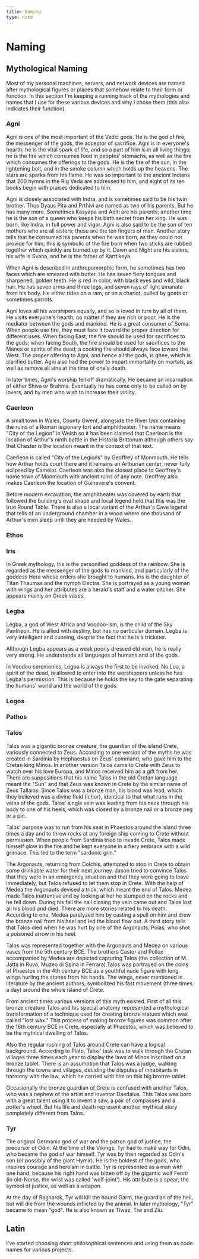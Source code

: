 ```yaml
---
title: Naming
type: note
---
```


# Naming

## Mythological Naming

Most of my personal machines, servers, and network devices are named after
mythological figures or places that somehow relate to their form or function.
In this section I'm keeping a running track of the mythologies and names that I
use for these various devices and why I chose them (this also indicates their
function).

### Agni

Agni is one of the most important of the Vedic gods. He is the god of fire, the
messenger of the gods, the acceptor of sacrifice. Agni is in everyone's hearth;
he is the vital spark of life, and so a part of him is in all living things; he
is the fire which consumes food in peoples' stomachs, as well as the fire which
consumes the offerings to the gods. He is the fire of the sun, in the
lightening bolt, and in the smoke column which holds up the heavens. The stars
are sparks from his flame. He was so important to the ancient Indians that 200
hymns in the Rig Veda are addressed to him, and eight of its ten books begin
with praises dedicated to him.

Agni is closely associated with Indra, and is sometimes said to be his twin
brother. Thus Dyaus Pita and Prthivi are named as two of his parents. But he
has many more. Sometimes Kasyapa and Aditi are his parents; another time he is
the son of a queen who keeps his birth secret from her king. He was born, like
Indra, in full power and vigor. Agni is also said to be the son of ten mothers
who are all sisters; these are the ten fingers of man. Another story tells that
he consumed his parents when he was born, as they could not provide for him;
this is symbolic of the fire born when two sticks are rubbed together which
quickly are burned up by it. Dawn and Night are his sisters, his wife is Svaha,
and he is the father of Karttikeya.

When Agni is described in anthropomorphic form, he sometimes has two faces
which are smeared with butter. He has seven fiery tongues and sharpened, golden
teeth. He is red in color, with black eyes and wild, black hair. He has seven
arms and three legs, and seven rays of light emanate from his body. He either
rides on a ram, or on a chariot, pulled by goats or sometimes parrots.

Agni loves all his worshipers equally, and so is loved in turn by all of them.
He visits everyone's hearth, no matter if they are rich or poor. He is the
mediator between the gods and mankind. He is a great consumer of Soma. When
people use fire, they must face it toward the proper direction for different
uses. When facing East, the fire should be used for sacrifices to the gods;
when facing South, the fire should be used for sacrifices to the Manes or
spirits of the dead; a cooking fire should always face toward the West. The
proper offering to Agni, and hence all the gods, is ghee, which is clarified
butter. Agni also had the power to impart immortality on mortals, as well as
remove all sins at the time of one's death.

In later times, Agni's worship fell off dramatically. He became an incarnation
of either Shiva or Brahma. Eventually he has come only to be called on by
lovers, and by men who wish to increase their virility. 

### Caerleon

A small town in Wales, County Gwent, alongside the River Usk containing the
ruins of a Roman legionary fort and amphitheater. The name means "City of the
Legion" in Welsh so it has been claimed that Caerleon is the location of
Arthur's ninth battle in the Historia Brittonum although others say that
Chester is the location meant in the context of that text.

Caerleon is called "City of the Legions" by Geoffrey of Monmouth. He tells how
Arthur holds court there and it remains an Arthurian center, never fully
eclipsed by Camelot. Caerleon was also the closest place to Geoffrey's home
town of Monmouth with ancient ruins of any note. Geoffrey also makes Caerleon
the location of Guinevere's convent.

Before modern excavation, the amphitheater was covered by earth that followed
the building's oval shape and local legend held that this was the true Round
Table. There is also a local variant of the Arthur's Cave legend that tells of
an underground chamber in a wood where one thousand of Arthur's men sleep until
they are needed by Wales.

### Ethos

### Iris

In Greek mythology, Iris is the personified goddess of the rainbow. She is
regarded as the messenger of the gods to mankind, and particularly of the
goddess Hera whose orders she brought to humans. Iris is the daughter of Titan
Thaumas and the nymph Electra. She is portrayed as a young woman with wings and
her attributes are a herald's staff and a water pitcher. She appears mainly on
Greek vases. 

### Legba

Legba, a god of West Africa and Voodoo-ism, is the child of the Sky Pantheon.
He is allied with destiny, but has no particular domain. Legba is very
intelligent and cunning, despite the fact that he is a trickster.

Although Legba appears as a weak poorly dressed old man, he is really very
strong. He understands all languages of humans and of the gods.

In Voodoo ceremonies, Legba is always the first to be invoked. No Loa, a spirit
of the dead, is allowed to enter into the worshippers unless he has Legba's
permission. This is because he holds the key to the gate separating the humans'
world and the world of the gods. 

### Logos

### Pathos

### Talos

Talos was a gigantic bronze creature, the guardian of the island Crete,
variously connected to Zeus. According to one version of the myths he was
created in Sardinia by Hephaestus on Zeus' command, who gave him to the Cretan
king Minos. In another version Talos came to Crete with Zeus to watch over his
love Europa, and Minos received him as a gift from her. There are suppositions
that his name Talos in the old Cretan language meant the "Sun" and that Zeus
was known in Crete by the similar name of Zeus Tallaios. Since Talos was a
bronze man, his blood was lead, which they believed was a divine fluid (ichor),
identical to that what runs in the veins of the gods. Talos' single vein was
leading from his neck through his body to one of his heels, which was closed by
a bronze nail or a bronze peg or a pin.

Talos' purpose was to run from his seat in Phaestos around the island three
times a day and to throw rocks at any foreign ship coming to Crete without
permission. When people from Sardinia tried to invade Crete, Talos made himself
glow in the fire and he kept everyone in a fiery embrace with a wild grimace.
This led to the term "sardonic grin."

The Argonauts, returning from Colchis, attempted to stop in Crete to obtain
some drinkable water for their next journey. Jason tried to convince Talos that
they were in an emergency situation and that they were going to leave
immediately, but Talos refused to let them stop in Crete. With the help of
Medea the Argonauts devised a trick, which meant the end of Talos. Medea made
Talos inattentive and by looking at her he stumped on the rocks and he fell
down. During his fall the nail closing the vein came out and Talos lost all his
blood and died. There are more stories related to his death. According to one,
Medea paralyzed him by casting a spell on him and drew the bronze nail from his
heel and led the blood flow out. A third story tells that Talos died when he
was hurt by one of the Argonauts, Poias, who shot a poisoned arrow in his heel.

Talos was represented together with the Argonauts and Medea on various vases
from the 5th century BCE. The brothers Castor and Pollux accompanied by Medea
are depicted capturing Talos (the collection of M. Jatta in Ruvo, Muzeo di
Spina in Ferrara).Talos was portrayed on the coins of Phaestos in the 4th
century BCE as a youthful nude figure with long wings hurling the stones from
his hands. The wings, never mentioned in literature by the ancient authors,
symbolized his fast movement (three times a day) around the whole island of
Crete.

From ancient times various versions of this myth existed. First of all this
bronze creature Talos and his special anatomy represented a mythological
transformation of a technique used for creating bronze statues which was called
"lost wax." This process of making bronze figures was common after the 16th
century BCE in Crete, especially at Phaestos, which was believed to be the
mythical dwelling of Talos.

Also the regular rushing of Talos around Crete can have a logical background.
According to Plato, Talos' task was to walk through the Cretan villages three
times each year to display the laws of Minos inscribed on a bronze tablet.
There is an assumption that Talos was a judge, walking through the towns and
villages, deciding the disputes of inhabitants in harmony with the law, which
he carried with him on this big bronze tablet.

Occasionally the bronze guardian of Crete is confused with another Talos, who
was a nephew of the artist and inventor Daedalus. This Talos was born with a
great talent using it to invent a saw, a pair of compasses and a potter's
wheel. But his life and death represent another mythical story completely
different from Talos.

### Tyr

The original Germanic god of war and the patron god of justice, the precursor
of Odin. At the time of the Vikings, Tyr had to make way for Odin, who became
the god of war himself. Tyr was by then regarded as Odin's son (or possibly of
the giant Hymir). He is the boldest of the gods, who inspires courage and
heroism in battle. Tyr is represented as a man with one hand, because his right
hand was bitten off by the gigantic wolf Fenrir (in old-Norse, the wrist was
called 'wolf-joint'). His attribute is a spear; the symbol of justice, as well
as a weapon.

At the day of Ragnarok, Tyr will kill the hound Garm, the guardian of the hell,
but will die from the wounds inflicted by the animal. In later mythology, "Tyr"
became to mean "god". He is also known as Tîwaz, Tiw and Ziu. 

## Latin

I've started choosing short philosophical sentences and using them as code
names for various projects.

